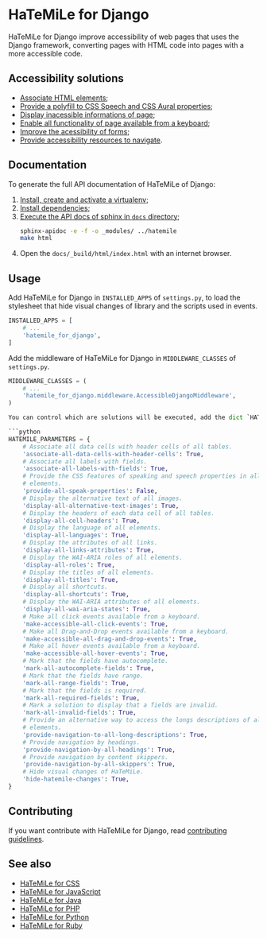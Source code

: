 HaTeMiLe for Django
===================

HaTeMiLe for Django improve accessibility of web pages that uses the Django framework, converting pages with HTML code into pages with a more accessible code.

## Accessibility solutions

* [Associate HTML elements](https://github.com/hatemile/hatemile-for-python/wiki/Associate-HTML-elements);
* [Provide a polyfill to CSS Speech and CSS Aural properties](https://github.com/hatemile/hatemile-for-python/wiki/Provide-a-polyfill-to-CSS-Speech-and-CSS-Aural-properties);
* [Display inacessible informations of page](https://github.com/hatemile/hatemile-for-python/wiki/Display-inacessible-informations-of-page);
* [Enable all functionality of page available from a keyboard](https://github.com/hatemile/hatemile-for-python/wiki/Enable-all-functionality-of-page-available-from-a-keyboard);
* [Improve the acessibility of forms](https://github.com/hatemile/hatemile-for-python/wiki/Improve-the-acessibility-of-forms);
* [Provide accessibility resources to navigate](https://github.com/hatemile/hatemile-for-python/wiki/Provide-accessibility-resources-to-navigate).

## Documentation

To generate the full API documentation of HaTeMiLe of Django:

1. [Install, create and activate a virtualenv](https://packaging.python.org/guides/installing-using-pip-and-virtualenv/);
2. [Install dependencies](https://packaging.python.org/guides/installing-using-pip-and-virtualenv/#using-requirements-files);
3. [Execute the API docs of sphinx in `docs` directory](https://samnicholls.net/2016/06/15/how-to-sphinx-readthedocs/);
    ```bash
    sphinx-apidoc -e -f -o _modules/ ../hatemile
    make html
    ```
4. Open the `docs/_build/html/index.html` with an internet browser.

## Usage

Add HaTeMiLe for Django in `INSTALLED_APPS` of `settings.py`, to load the stylesheet that hide visual changes of library and the scripts used in events.

```python
INSTALLED_APPS = [
    # ...
    'hatemile_for_django',
]
```

Add the middleware of HaTeMiLe for Django in `MIDDLEWARE_CLASSES` of `settings.py`.

```python
MIDDLEWARE_CLASSES = (
    # ...
    'hatemile_for_django.middleware.AccessibleDjangoMiddleware',
)

You can control which are solutions will be executed, add the dict `HATEMILE_PARAMETERS` in `settings.py`.

```python
HATEMILE_PARAMETERS = {
    # Associate all data cells with header cells of all tables.
    'associate-all-data-cells-with-header-cells': True,
    # Associate all labels with fields.
    'associate-all-labels-with-fields': True,
    # Provide the CSS features of speaking and speech properties in all
    # elements.
    'provide-all-speak-properties': False,
    # Display the alternative text of all images.
    'display-all-alternative-text-images': True,
    # Display the headers of each data cell of all tables.
    'display-all-cell-headers': True,
    # Display the language of all elements.
    'display-all-languages': True,
    # Display the attributes of all links.
    'display-all-links-attributes': True,
    # Display the WAI-ARIA roles of all elements.
    'display-all-roles': True,
    # Display the titles of all elements.
    'display-all-titles': True,
    # Display all shortcuts.
    'display-all-shortcuts': True,
    # Display the WAI-ARIA attributes of all elements.
    'display-all-wai-aria-states': True,
    # Make all click events available from a keyboard.
    'make-accessible-all-click-events': True,
    # Make all Drag-and-Drop events available from a keyboard.
    'make-accessible-all-drag-and-drop-events': True,
    # Make all hover events available from a keyboard.
    'make-accessible-all-hover-events': True,
    # Mark that the fields have autocomplete.
    'mark-all-autocomplete-fields': True,
    # Mark that the fields have range.
    'mark-all-range-fields': True,
    # Mark that the fields is required.
    'mark-all-required-fields': True,
    # Mark a solution to display that a fields are invalid.
    'mark-all-invalid-fields': True,
    # Provide an alternative way to access the longs descriptions of all
    # elements.
    'provide-navigation-to-all-long-descriptions': True,
    # Provide navigation by headings.
    'provide-navigation-by-all-headings': True,
    # Provide navigation by content skippers.
    'provide-navigation-by-all-skippers': True,
    # Hide visual changes of HaTeMiLe.
    'hide-hatemile-changes': True,
}
```

## Contributing

If you want contribute with HaTeMiLe for Django, read [contributing guidelines](CONTRIBUTING.md).

## See also
* [HaTeMiLe for CSS](https://github.com/hatemile/hatemile-for-css)
* [HaTeMiLe for JavaScript](https://github.com/hatemile/hatemile-for-javascript)
* [HaTeMiLe for Java](https://github.com/hatemile/hatemile-for-java)
* [HaTeMiLe for PHP](https://github.com/hatemile/hatemile-for-php)
* [HaTeMiLe for Python](https://github.com/hatemile/hatemile-for-python)
* [HaTeMiLe for Ruby](https://github.com/hatemile/hatemile-for-ruby)
